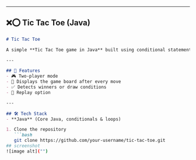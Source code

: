 
---

## ❌⭕ Tic Tac Toe (Java)  

```markdown
# Tic Tac Toe  

A simple **Tic Tac Toe game in Java** built using conditional statements and loops. Two players can play alternately on the same console.  

---

## 🚀 Features  
- 🎮 Two-player mode  
- 📝 Displays the game board after every move  
- ✅ Detects winners or draw conditions  
- 🔄 Replay option  

---

## 🛠️ Tech Stack  
- **Java** (Core Java, conditionals & loops)  

1. Clone the repository  
   ```bash
   git clone https://github.com/your-username/tic-tac-toe.git
## screenshot
![image alt]("")  

